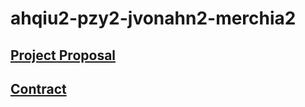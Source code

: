 # ahqiu2-pzy2-jvonahn2-merchia2

## [Project Proposal](documents/project_proposal.md)
## [Contract](documents/contract.md)
